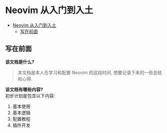 # Neovim 从入门到入土

<!--toc:start-->

- [Neovim 从入门到入土](#neovim-从入门到入土)
  - [写在前面](#写在前面)
  <!--toc:end-->

## 写在前面

**该文档是什么?**

> 本文档是本人在学习和配置 Neovim 的这段时间, 想要记录下来的一些总结和心得.

**该文档有哪些内容?**  
 初步计划是包含以下内容:

1.  基本使用
2.  基本逻辑
3.  配置教程
4.  插件开发
